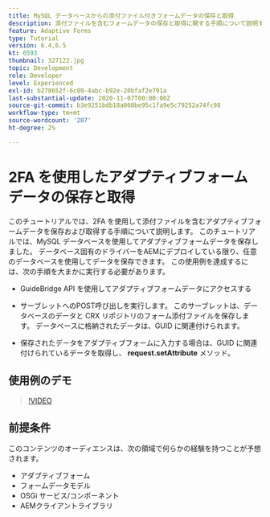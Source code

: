 ```yaml
---
title: MySQL データベースからの添付ファイル付きフォームデータの保存と取得
description: 添付ファイルを含むフォームデータの保存と取得に関する手順について説明するマルチパートチュートリアル
feature: Adaptive Forms
type: Tutorial
version: 6.4,6.5
kt: 6593
thumbnail: 327122.jpg
topic: Development
role: Developer
level: Experienced
exl-id: b278652f-6c09-4abc-b92e-20bfaf2e791a
last-substantial-update: 2020-11-07T00:00:00Z
source-git-commit: b3e9251bdb18a008be95c1fa9e5c79252a74fc98
workflow-type: tm+mt
source-wordcount: '207'
ht-degree: 2%

---
```


# 2FA を使用したアダプティブフォームデータの保存と取得

このチュートリアルでは、2FA を使用して添付ファイルを含むアダプティブフォームデータを保存および取得する手順について説明します。 このチュートリアルでは、MySQL データベースを使用してアダプティブフォームデータを保存しました。 データベース固有のドライバーをAEMにデプロイしている限り、任意のデータベースを使用してデータを保存できます。 この使用例を達成するには、次の手順を大まかに実行する必要があります。

* GuideBridge API を使用してアダプティブフォームデータにアクセスする

* サーブレットへのPOST呼び出しを実行します。 このサーブレットは、データベースのデータと CRX リポジトリのフォーム添付ファイルを保存します。 データベースに格納されたデータは、GUID に関連付けられます。

* 保存されたデータをアダプティブフォームに入力する場合は、GUID に関連付けられているデータを取得し、 **request.setAttribute** メソッド。

## 使用例のデモ

>[!VIDEO](https://video.tv.adobe.com/v/327122?quality=12&learn=on)

## 前提条件

このコンテンツのオーディエンスは、次の領域で何らかの経験を持つことが予想されます。

* アダプティブフォーム
* フォームデータモデル
* OSGi サービス/コンポーネント
* AEMクライアントライブラリ
